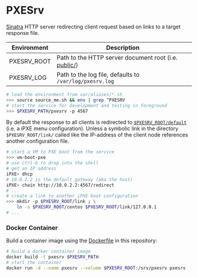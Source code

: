 # PXESrv

[Sinatra][01] HTTP server redirecting client request based on links to a target response file.

Environment       | Description
------------------|---------------------------
PXESRV_ROOT       | Path to the HTTP server document root (i.e. [public/](public/))
PXESRV_LOG        | Path to the log file, defaults to `/var/log/pxesrv.log`

```bash
# load the environment from var/aliases/*.sh 
>>> source source_me.sh && env | grep ^PXESRV
# start the service for development and testing in foreground
>>> $PXESRV_PATH/pxesrv -p 4567
```

By default the response to all clients is redirected to [`$PXESRV_ROOT/default`](public/default) (i.e. a iPXE menu configuration). Unless a symbolic link in the directory `$PXESRV_ROOT/link/` called like the IP-address of the client node references another configuration file.

```bash
# start a VM to PXE boot from the service
>>> vm-boot-pxe
# use ctrl-b to drop into the shell
# get an IP address
iPXE> dhcp
# 10.0.2.2 is the default gateway (aka the host)
iPXE> chain http://10.0.2.2:4567/redirect
# ...
# create a link to another iPXE boot configuration
>>> mkdir -p $PXESRV_ROOT/link ; \
    ln -s $PXESRV_ROOT/centos $PXESRV_ROOT/link/127.0.0.1
# ...
```

### Docker Container

Build a container image using the [Dockerfile](Dockerfile) in this repository:

```bash
# build a docker container image
docker build -t pxesrv $PXESRV_PATH
# start the container
docker run -d --name pxesrv --volume $PXESRV_ROOT:/srv/pxesrv pxesrv
```

[01]: http://sinatrarb.com/ "Sinatra home-page"
